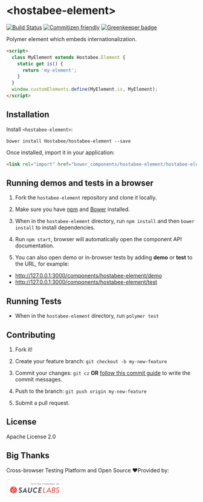 # \<hostabee-element\>

[![Build Status](https://travis-ci.org/Hostabee/hostabee-element.svg?branch=master)](https://travis-ci.org/Hostabee/hostabee-element)
[![Commitizen friendly](https://img.shields.io/badge/commitizen-friendly-brightgreen.svg)](http://commitizen.github.io/cz-cli/) [![Greenkeeper badge](https://badges.greenkeeper.io/Hostabee/hostabee-element.svg)](https://greenkeeper.io/)

Polymer element which embeds internationalization.

```html
<script>
  class MyElement extends Hostabee.Element {
    static get is() {
      return 'my-element';
    }
  }
  window.customElements.define(MyElement.is, MyElement);
</script>
```

## Installation

Install `<hostabee-element>`:

```shell
bower install Hostabee/hostabee-element --save
```

Once installed, import it in your application:

```html
<link rel="import" href="bower_components/hostabee-element/hostabee-element.html">
```

## Running demos and tests in a browser

1. Fork the `hostabee-element` repository and clone it locally.

2. Make sure you have [npm](https://www.npmjs.com/) and [Bower](https://bower.io) installed.

3. When in the `hostabee-element` directory, run `npm install` and then `bower install` to install dependencies.

4. Run `npm start`, browser will automatically open the component API documentation.

5. You can also open demo or in-browser tests by adding **demo** or **test** to the URL, for example:

- http://127.0.0.1:3000/components/hostabee-element/demo
- http://127.0.0.1:3000/components/hostabee-element/test

## Running Tests

- When in the `hostabee-element` directory, run `polymer test`

## Contributing

1. Fork it!
2. Create your feature branch: `git checkout -b my-new-feature`
3. Commit your changes: `git cz` **OR** [follow this commit guide](https://conventionalcommits.org/) to write the commit messages.

4. Push to the branch: `git push origin my-new-feature`
5. Submit a pull request.

## License

Apache License 2.0

## Big Thanks

Cross-browser Testing Platform and Open Source ❤️Provided by:
<!-- Yes, I know. HTML inside mardown file... The only way to change the SVG size without open Inkscape. It could be your first good contribution to fix it! -->
[<img src="./images/sauce_labs_badge.svg" width="150">](https://saucelabs.com)
